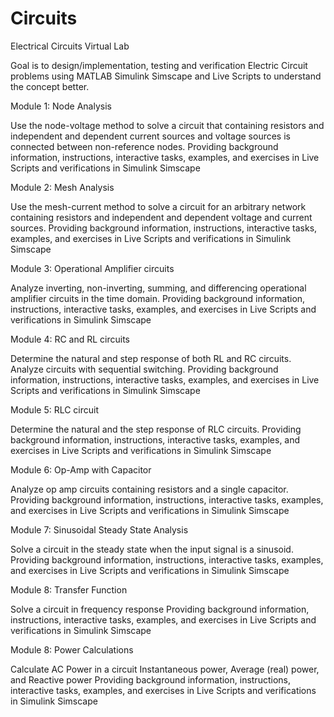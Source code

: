 # Circuits
Electrical Circuits Virtual Lab

Goal is to design/implementation, testing and verification Electric Circuit problems using MATLAB Simulink Simscape and Live Scripts to understand the concept better.

Module 1: Node Analysis

Use the node-voltage method to solve a circuit that containing resistors and independent and dependent current sources and voltage sources is connected between non-reference nodes. Providing background information, instructions, interactive tasks, examples, and exercises in Live Scripts and verifications in Simulink Simscape 

Module 2: Mesh Analysis

Use the mesh-current method to solve a circuit for an arbitrary network containing resistors and independent and dependent voltage and current sources. Providing background information, instructions, interactive tasks, examples, and exercises in Live Scripts and verifications in Simulink Simscape 

Module 3: Operational Amplifier circuits

Analyze inverting, non-inverting, summing, and differencing operational amplifier circuits in the time domain.
Providing background information, instructions, interactive tasks, examples, and exercises in Live Scripts and verifications in Simulink Simscape 

Module 4: RC and  RL circuits

Determine the natural and step response of both RL and RC circuits. Analyze circuits with sequential switching.
Providing background information, instructions, interactive tasks, examples, and exercises in Live Scripts and verifications in Simulink Simscape 

Module 5: RLC circuit

Determine the natural and the step response of RLC circuits.
Providing background information, instructions, interactive tasks, examples, and exercises in Live Scripts and verifications in Simulink Simscape 

Module 6: Op-Amp with Capacitor

Analyze op amp circuits containing resistors and a single capacitor.
Providing background information, instructions, interactive tasks, examples, and exercises in Live Scripts and verifications in Simulink Simscape 

Module 7: Sinusoidal Steady State Analysis

Solve a circuit in the steady state when the input signal is a sinusoid.
Providing background information, instructions, interactive tasks, examples, and exercises in Live Scripts and verifications in Simulink Simscape 

Module 8: Transfer Function

Solve a circuit in frequency response
Providing background information, instructions, interactive tasks, examples, and exercises in Live Scripts and verifications in Simulink Simscape 

Module 8: Power Calculations

Calculate AC  Power in a circuit Instantaneous power, Average (real) power, and  Reactive power
Providing background information, instructions, interactive tasks, examples, and exercises in Live Scripts and verifications in Simulink Simscape 

